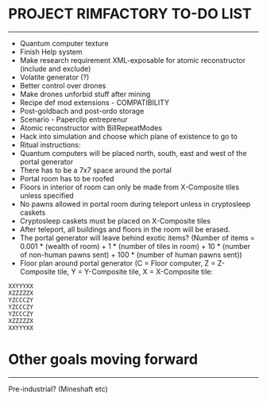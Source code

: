 # PROJECT RIMFACTORY TO-DO LIST
---
- Quantum computer texture
- Finish Help system
- Make research requirement XML-exposable for atomic reconstructor (include and exclude)
- Volatite generator (?)
- Better control over drones
- Make drones unforbid stuff after mining
- Recipe def mod extensions - COMPATIBILITY
- Post-goldbach and post-ordo storage
- Scenario - Paperclip entreprenur
- Atomic reconstructor with BillRepeatModes
- Hack into simulation and choose which plane of existence to go to
 - Ritual instructions:
  - Quantum computers will be placed north, south, east and west of the portal generator
  - There has to be a 7x7 space around the portal
  - Portal room has to be roofed
  - Floors in interior of room can only be made from X-Composite tiles unless specified
  - No pawns allowed in portal room during teleport unless in cryptosleep caskets
  - Cryptosleep caskets must be placed on X-Composite tiles
  - After teleport, all buildings and floors in the room will be erased.
  - The portal generator will leave behind exotic items? (Number of items = 0.001 * (wealth of room) + 1 * (number of tiles in room) + 10 * (number of non-human pawns sent) + 100 * (number of human pawns sent))
  - Floor plan around portal generator (C = Floor computer, Z = Z-Composite tile, Y = Y-Composite tile, X = X-Composite tile:
```
XXYYYXX
XZZZZZX
YZCCCZY
YZCCCZY
YZCCCZY
XZZZZZX
XXYYYXX
```



# Other goals moving forward
---
Pre-industrial? (Mineshaft etc)